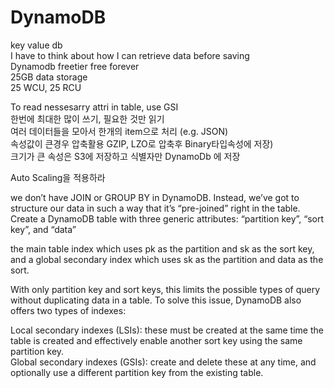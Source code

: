 # DynamoDB
key value db			
I have to think about how I can retrieve data before saving				
Dynamodb freetier free forever				
25GB data storage				
25 WCU, 25 RCU				
				
To read nessesarry attri in table, use GSI				
한번에 최대한 많이 쓰기, 필요한 것만 읽기				
여러 데이터들을 모아서 한개의 item으로 처리 (e.g. JSON)				
속성값이 큰경우 압축활용 GZIP, LZO로 압축후 Binary타입속성에 저장)				
크기가 큰 속성은 S3에 저장하고 식별자만 DynamoDb 에 저장				
				
Auto Scaling을 적용하라				
				
we don’t have JOIN or GROUP BY in DynamoDB. Instead, we’ve got to structure our data in such a way that it’s “pre-joined” right in the table.				
Create a DynamoDB table with three generic attributes: “partition key”, “sort key”, and “data”				
				
the main table index which uses pk as the partition and sk as the sort key, and a global secondary index which uses sk as the partition and data as the sort.				
				
With only partition key and sort keys, this limits the possible types of query without duplicating data in a table. To solve this issue, DynamoDB also offers two types of indexes:				
				
Local secondary indexes (LSIs): these must be created at the same time the table is created and effectively enable another sort key using the same partition key.				
Global secondary indexes (GSIs): create and delete these at any time, and optionally use a different partition key from the existing table.							
